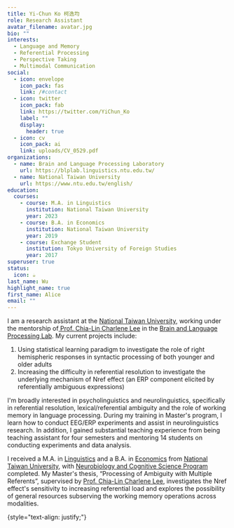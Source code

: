 ```yaml
---
title: Yi-Chun Ko 柯逸均
role: Research Assistant
avatar_filename: avatar.jpg
bio: ""
interests:
  - Language and Memory
  - Referential Processing
  - Perspective Taking
  - Multimodal Communication
social:
  - icon: envelope
    icon_pack: fas
    link: /#contact
  - icon: twitter
    icon_pack: fab
    link: https://twitter.com/YiChun_Ko
    label: ""
    display:
      header: true
  - icon: cv
    icon_pack: ai
    link: uploads/CV_0529.pdf
organizations:
  - name: Brain and Language Processing Laboratory
    url: https://blplab.linguistics.ntu.edu.tw/
  - name: National Taiwan University
    url: https://www.ntu.edu.tw/english/
education:
  courses:
    - course: M.A. in Linguistics
      institution: National Taiwan University
      year: 2023
    - course: B.A. in Economics
      institution: National Taiwan University
      year: 2019
    - course: Exchange Student
      institution: Tokyo University of Foreign Studies
      year: 2017
superuser: true
status:
  icon: ☕️
last_name: Wu
highlight_name: true
first_name: Alice
email: ""
---
```

I am a research assistant at the [National Taiwan University](https://www.ntu.edu.tw/english/), working under the mentorship of[ Prof. Chia-Lin Charlene Lee](https://scholar.google.com.tw/citations?user=58CFn84AAAAJ&hl=zh-TW&oi=ao) in the [Brain and Language Processing Lab](https://blplab.linguistics.ntu.edu.tw/). My current projects include: 

1. Using statistical learning paradigm to investigate the role of right hemispheric responses in syntactic processing of both younger and older adults 
2. Increasing the difficulty in referential resolution to investigate the underlying mechanism of Nref effect (an ERP component elicited by referentially ambiguous expressions) 

I'm broadly interested in psycholinguistics and neurolinguistics, specifically in referential resolution, lexical/referential ambiguity and the role of working memory in language processing. During my training in Master's program, I learn how to conduct EEG/ERP experiments and assist in neurolinguistics research. In addition, I gained substantial teaching experience from being teaching assistant for four semesters and mentoring 14 students on conducting experiments and data analysis. 

I received a M.A. in [Linguistics](https://linguistics.ntu.edu.tw/) and a B.A. in [Economics](https://econ.ntu.edu.tw/?locale=en) from [National Taiwan University](https://www.ntu.edu.tw/english/), with [Neurobiology and Cognitive Science Program ](http://140.112.62.130/home)completed. My Master's thesis, “Processing of Ambiguity with Multiple Referents”, supervised by [Prof. Chia-Lin Charlene Lee](https://scholar.google.com.tw/citations?user=58CFn84AAAAJ&hl=zh-TW&oi=ao), investigates the Nref effect's sensitivity to increasing referential load and explores the possibility of general resources subserving the working memory operations across modalities.

{style="text-align: justify;"}